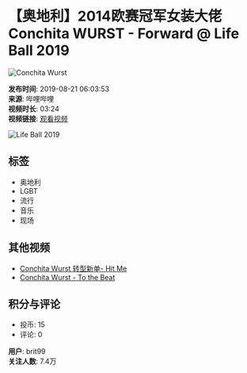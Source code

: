# 【奥地利】2014欧赛冠军女装大佬Conchita WURST - Forward @ Life Ball 2019

![Conchita Wurst](//i1.hdslb.com/bfs/face/4a970a6695e271b997591bcaff0d45f19746d505.jpg@96w.webp)

**发布时间**: 2019-08-21 06:03:53  
**来源**: 哔哩哔哩  
**视频时长**: 03:24  
**视频链接**: [观看视频](https://www.youtube.com/watch?v=1YiGHpmzeGI)  

![Life Ball 2019](//i2.hdslb.com/bfs/archive/43265b6ff67dece5293c1c2f1bab1056712d90a0.jpg@518w_290h_1c_!web-video-share-cover.webp)  

## 标签
- 奥地利
- LGBT
- 流行
- 音乐
- 现场

## 其他视频
- [Conchita Wurst 转型新单- Hit Me](//www.bilibili.com/video/av46530358/?spm_id_from=333.788.video.desc.click)
- [Conchita Wurst - To the Beat](//www.bilibili.com/video/av53515519/?spm_id_from=333.788.video.desc.click)

## 积分与评论
- 投币: 15
- 评论: 0

**用户**: brit99  
**关注人数**: 7.4万